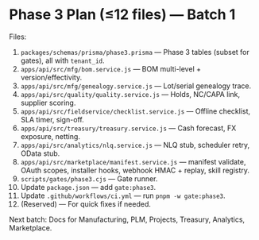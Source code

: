 # Phase 3 Plan (≤12 files) — Batch 1

Files:
1. `packages/schemas/prisma/phase3.prisma` — Phase 3 tables (subset for gates), all with `tenant_id`.
2. `apps/api/src/mfg/bom.service.js` — BOM multi-level + version/effectivity.
3. `apps/api/src/mfg/genealogy.service.js` — Lot/serial genealogy trace.
4. `apps/api/src/quality/quality.service.js` — Holds, NC/CAPA link, supplier scoring.
5. `apps/api/src/fieldservice/checklist.service.js` — Offline checklist, SLA timer, sign-off.
6. `apps/api/src/treasury/treasury.service.js` — Cash forecast, FX exposure, netting.
7. `apps/api/src/analytics/nlq.service.js` — NLQ stub, scheduler retry, OData stub.
8. `apps/api/src/marketplace/manifest.service.js` — manifest validate, OAuth scopes, installer hooks, webhook HMAC + replay, skill registry.
9. `scripts/gates/phase3.cjs` — Gate runner.
10. Update `package.json` — add `gate:phase3`.
11. Update `.github/workflows/ci.yml` — run `pnpm -w gate:phase3`.
12. (Reserved) — For quick fixes if needed.

Next batch: Docs for Manufacturing, PLM, Projects, Treasury, Analytics, Marketplace.
